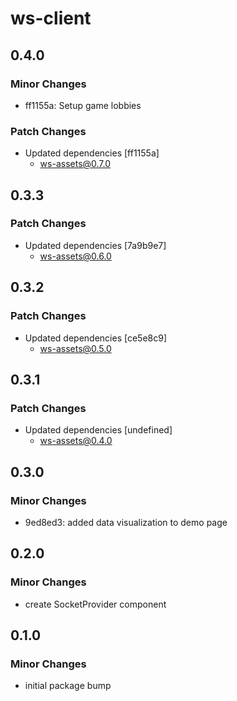 # ws-client

## 0.4.0

### Minor Changes

- ff1155a: Setup game lobbies

### Patch Changes

- Updated dependencies [ff1155a]
  - ws-assets@0.7.0

## 0.3.3

### Patch Changes

- Updated dependencies [7a9b9e7]
  - ws-assets@0.6.0

## 0.3.2

### Patch Changes

- Updated dependencies [ce5e8c9]
  - ws-assets@0.5.0

## 0.3.1

### Patch Changes

- Updated dependencies [undefined]
  - ws-assets@0.4.0

## 0.3.0

### Minor Changes

- 9ed8ed3: added data visualization to demo page

## 0.2.0

### Minor Changes

- create SocketProvider component

## 0.1.0

### Minor Changes

- initial package bump
